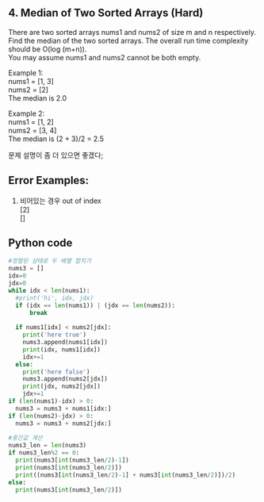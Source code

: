 ## 4. Median of Two Sorted Arrays (Hard)

There are two sorted arrays nums1 and nums2 of size m and n respectively.<br/>
Find the median of the two sorted arrays. The overall run time complexity should be O(log (m+n)).<br/>
You may assume nums1 and nums2 cannot be both empty.<br/>

Example 1:<br/>
nums1 = [1, 3]<br/>
nums2 = [2]<br/>
The median is 2.0<br/>

Example 2:<br/>
nums1 = [1, 2]<br/>
nums2 = [3, 4]<br/>
The median is (2 + 3)/2 = 2.5<br/>

문제 설명이 좀 더 있으면 좋겠다;<br/>


## Error Examples:<br/>
1. 비어있는 경우 out of index<br/>
[2]<br/>
[]<br/>

## Python code
```python
#정렬된 상태로 두 배열 합치기
nums3 = []
idx=0
jdx=0
while idx < len(nums1):
  #print('hi', idx, jdx)
  if (idx == len(nums1)) | (jdx == len(nums2)):
      break
  
  if nums1[idx] < nums2[jdx]:
    print('here true')
    nums3.append(nums1[idx])
    print(idx, nums1[idx])
    idx+=1
  else:
    print('here false')
    nums3.append(nums2[jdx])
    print(jdx, nums2[jdx])
    jdx+=1
if (len(nums1)-idx) > 0:
  nums3 = nums3 + nums1[idx:]
if (len(nums2)-jdx) > 0:
  nums3 = nums3 + nums2[jdx:]
  
#중간값 계산
nums3_len = len(nums3)
if nums3_len%2 == 0:
  print(nums3[int(nums3_len/2)-1])
  print(nums3[int(nums3_len/2)])
  print((nums3[int(nums3_len/2)-1] + nums3[int(nums3_len/2)])/2)
else:
  print(nums3[int(nums3_len/2)])
```
